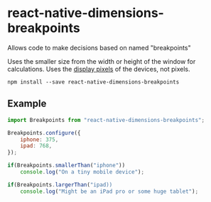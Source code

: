 # react-native-dimensions-breakpoints
Allows code to make decisions based on named "breakpoints"

Uses the smaller size from the width or height of the window for calculations. Uses the [display pixels](https://facebook.github.io/react-native/docs/height-and-width.html#fixed-dimensions) of the devices, not pixels.

```
npm install --save react-native-dimensions-breakpoints
```

## Example

```javascript
import Breakpoints from "react-native-dimensions-breakpoints";

Breakpoints.configure({
	iphone: 375,
	ipad: 768,
});

if(Breakpoints.smallerThan("iphone"))
	console.log("On a tiny mobile device");

if(Breakpoints.largerThan("ipad))
	console.log("Might be an iPad pro or some huge tablet");
```